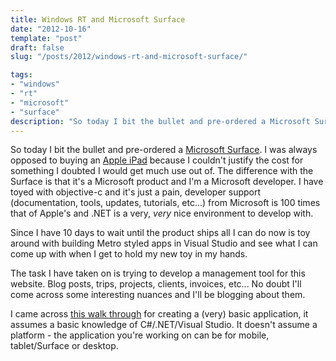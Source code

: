 ```yaml
---
title: Windows RT and Microsoft Surface
date: "2012-10-16"
template: "post"
draft: false
slug: "/posts/2012/windows-rt-and-microsoft-surface/"

tags:
- "windows"
- "rt"
- "microsoft"
- "surface"
description: "So today I bit the bullet and pre-ordered a Microsoft Surface. I was always opposed to buying an Apple iPad because I couldn't justify the cost for something I doubted I would get much use out of. The difference with the Surface is that it's a Microsoft product and I'm a Microsoft developer. I have toyed with objective-c and it's just a pain, developer support (documentation, tools, updates, tutorials, etc...) from Microsoft is 100 times that of Apple's and .NET is a very, very nice environment to develop with."
---
```

So today I bit the bullet and pre-ordered a [Microsoft Surface](http://www.microsoft.com/surface/). I was always opposed to buying an [Apple iPad](http://www.apple.com/ipad/) because I couldn't justify the cost for something I doubted I would get much use out of. The difference with the Surface is that it's a Microsoft product and I'm a Microsoft developer. I have toyed with objective-c and it's just a pain, developer support (documentation, tools, updates, tutorials, etc...) from Microsoft is 100 times that of Apple's and .NET is a very, *very* nice environment to develop with.

Since I have 10 days to wait until the product ships all I can do now is toy around with building Metro styled apps in Visual Studio and see what I can come up with when I get to hold my new toy in my hands.

The task I have taken on is trying to develop a management tool for this website. Blog posts, trips, projects, clients, invoices, etc... No doubt I'll come across some interesting nuances and I'll be blogging about them.

I came across [this walk through](http://msdn.microsoft.com/en-us/library/windows/apps/hh974581.aspx) for creating a (very) basic application, it assumes a basic knowledge of C#/.NET/Visual Studio.  It doesn't assume a platform - the application you're working on can be for mobile, tablet/Surface or desktop.